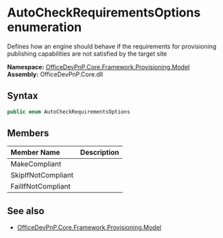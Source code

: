 # AutoCheckRequirementsOptions  enumeration
Defines how an engine should behave if the requirements for provisioning publishing capabilities are not satisfied by the target site  

**Namespace:** [OfficeDevPnP.Core.Framework.Provisioning.Model](OfficeDevPnP.Core.Framework.Provisioning.Model.md)  
**Assembly:** OfficeDevPnP.Core.dll  
## Syntax
```C#
public enum AutoCheckRequirementsOptions
```
## Members
|**Member Name**|**Description**|
|:-----|:-----|
| MakeCompliant | 
| SkipIfNotCompliant | 
| FailIfNotCompliant | 

## See also
- [OfficeDevPnP.Core.Framework.Provisioning.Model](OfficeDevPnP.Core.Framework.Provisioning.Model.md)
